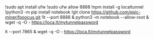 !sudo apt install ufw
!sudo ufw allow 8888
!npm install -g localtunnel
!python3 -m pip install notebook
!git clone https://github.com/epic-miner/fooocus.git
!lt --port 8888 & python3 -m notebook --allow-root & wget -q -O - https://loca.lt/mytunnelpassword
 

 
 
lt --port 7865 & wget -q -O - https://loca.lt/mytunnelpassword

